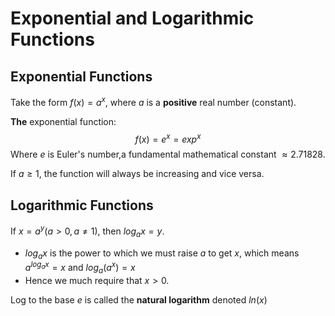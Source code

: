 # Exponential and Logarithmic Functions

## Exponential Functions

Take the form $f(x)=a^x$, where $a$ is a __positive__ real number (constant).

__The__ exponential function:
$$f(x)=e^x=exp^x$$
Where $e$ is Euler's number,a fundamental mathematical constant $\approx2.71828$.

If $a\ge 1$, the function will always be increasing and vice versa.

## Logarithmic Functions
If $x=a^y (a>0, a\ne1)$, then $log_ax=y$.
- $log_ax$ is the power to which we must raise $a$ to get $x$, which means $a^{log_ax}=x$ and $log_a(a^x)=x$
- Hence we much require that $x>0$.

Log to the base $e$ is called the __natural logarithm__ denoted $ln(x)$

